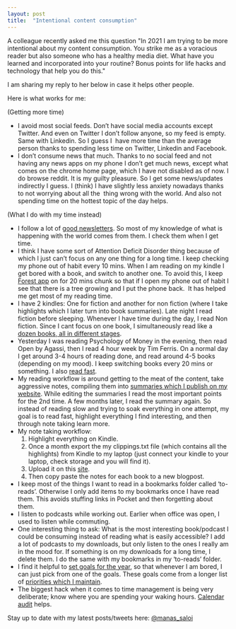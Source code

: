 ```yaml
---
layout: post
title:  "Intentional content consumption"
---
```


A colleague recently asked me this question "In 2021 I am trying to be more intentional about my content consumption. You strike me as a voracious reader but also someone who has a healthy media diet. What have you learned and incorporated into your routine? Bonus points for life hacks and technology that help you do this."

I am sharing my reply to her below in case it helps other people.

Here is what works for me:

(Getting more time) 
- I avoid most social feeds. Don’t have social media accounts except Twitter. And even on Twitter I don’t follow anyone, so my feed is empty. Same with Linkedin. So I guess I  have more time than the average person thanks to spending less time on Twitter, Linkedin and Facebook. 
- I don’t consume news that much. Thanks to no social feed and not having any news apps on my phone I don’t get much news, except what comes on the chrome home page, which I have not disabled as of now. I do browse reddit. It is my guilty pleasure. So I get some news/updates indirectly I guess. I (think) I have slightly less anxiety nowadays thanks to not worrying about all the  thing wrong with the world. And also not spending time on the hottest topic of the day helps.

(What I do with my time instead) 
- I follow a lot of [good newsletters](https://manassaloi.com/links/). So most of my knowledge of what is happening with the world comes from them. I check them when I get time.  
- I think I have some sort of Attention Deficit Disorder thing because of which I just can’t focus on any one thing for a long time. I keep checking my phone out of habit every 10 mins. When I am reading on my kindle I get bored with a book, and switch to another one. To avoid this, I keep [Forest app](https://www.forestapp.cc/) on for 20 mins chunk so that if I open my phone out of habit I see that there is a tree growing and I put the phone back.  It has helped me get most of my reading time. 
- I have 2 kindles: One for fiction and another for non fiction (where I take highlights which I later turn into book summaries). Late night I read fiction before sleeping. Whenever I have time during the day, I read Non fiction. Since I cant focus on one book, I simultaneously read like a [dozen books, all in different stages](https://manassaloi.com/2020/02/08/books-list.html).
- Yesterday I was reading Psychology of Money in the evening, then read Open by Agassi, then I read 4 hour week by Tim Ferris. On a normal day I get around 3-4 hours of reading done, and read around 4-5 books (depending on my mood). I keep switching books every 20 mins or something. I also [read fast](https://www.youtube.com/watch?v=YNtnP-j3DA8).
- My reading workflow is around getting to the meat of the content, take aggressive notes, compiling them into [summaries which I publish on my website](https://manassaloi.com/booksummaries/). While editing the summaries I read the most important points for the 2nd time. A few months later, I read the summary again. So instead of reading slow and trying to soak everything in one attempt, my goal is to read fast, highlight everything I find interesting, and then through note taking learn more.
- My note taking workflow:
  1. Highlight everything on Kindle.
  2. Once a month export the my clippings.txt file (which contains all the highlights) from Kindle to my laptop (just connect your kindle to your laptop, check storage and you will find it).
  3. Upload it on this [site](http://clippings.io).
  4. Then copy paste the notes for each book to a new blogpost.
- I keep most of the things I want to read in a bookmarks folder called ‘to-reads’. Otherwise I only add items to my bookmarks once I have read them. This avoids stuffing links in Pocket and then forgetting about them. 
- I listen to podcasts while working out. Earlier when office was open, I used to listen while commuting. 
- One interesting thing to ask: What is the most interesting book/podcast I could be consuming instead of reading what is easily accessible? I add a lot of podcasts to my downloads, but only listen to the ones I really am in the mood for. If something is on my downloads for a long time, I delete them. I do the same with my bookmarks in my ‘to-reads’ folder. 
- I find it helpful to [set goals for the year](https://manassaloi.com/2020/12/31/okrs-2020-update.html), so that whenever I am bored, I can just pick from one of the goals. These goals come from a longer list of [priorities which I maintain](https://manassaloi.com/2020/06/08/priorities-doc.html).
- The biggest hack when it comes to time management is being very deliberate; know where you are spending your waking hours. [Calendar audit](https://manassaloi.com/2020/06/25/calendar-audit.html) helps.

Stay up to date with my latest posts/tweets here: [@manas_saloi](http://twitter.com/manas_saloi)
